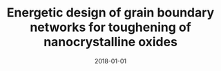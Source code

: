 ---
title: "Energetic design of grain boundary networks for toughening of nanocrystalline oxides"
collection: publications
permalink: https://www.sciencedirect.com/science/article/pii/S0955221918303030
date: 2018-01-01
venue: 'Journal of the European Ceramic Society'
citation: ' A. Bokov, <b>S. Zhang</b>,  L. Feng,  S. Dillon,  R. Faller,  R. Castro, <b><i>Journal of the European Ceramic Society</i></b>, vol. 38, p. 4260, 2018.'
---